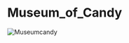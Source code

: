 # Museum_of_Candy

![Museumcandy](https://user-images.githubusercontent.com/94403217/180667397-44db8d6d-d2e1-4a93-9c99-e18446a56e26.png)
